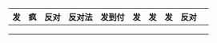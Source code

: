 

| 发   | 疯   | 反对  | 反对法 | 发到付 | 发   | 发   | 发   | 反对  |     |
| --- | --- | --- | --- | --- | --- | --- | --- | --- | --- |
|     |     |     |     |     |     |     |     |     |     |
|     |     |     |     |     |     |     |     |     |     |
|     |     |     |     |     |     |     |     |     |     |
